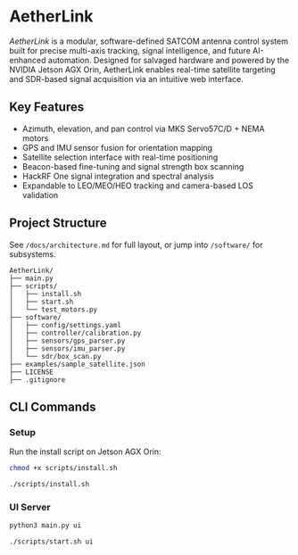 # AetherLink

_AetherLink_ is a modular, software-defined SATCOM antenna control system built for precise multi-axis tracking, signal intelligence, and future AI-enhanced automation. Designed for salvaged hardware and powered by the NVIDIA Jetson AGX Orin, AetherLink enables real-time satellite targeting and SDR-based signal acquisition via an intuitive web interface.

## Key Features
- Azimuth, elevation, and pan control via MKS Servo57C/D + NEMA motors
- GPS and IMU sensor fusion for orientation mapping
- Satellite selection interface with real-time positioning
- Beacon-based fine-tuning and signal strength box scanning
- HackRF One signal integration and spectral analysis
- Expandable to LEO/MEO/HEO tracking and camera-based LOS validation

## Project Structure
See `/docs/architecture.md` for full layout, or jump into `/software/` for subsystems.
```
AetherLink/
├── main.py
├── scripts/
│   ├── install.sh
│   ├── start.sh
│   └── test_motors.py
├── software/
│   ├── config/settings.yaml
│   ├── controller/calibration.py
│   ├── sensors/gps_parser.py
│   ├── sensors/imu_parser.py
│   └── sdr/box_scan.py
├── examples/sample_satellite.json
├── LICENSE
├── .gitignore
```



## CLI Commands
### Setup
Run the install script on Jetson AGX Orin:
```bash
chmod +x scripts/install.sh
```
```bash
./scripts/install.sh
```

### UI Server
```bash
python3 main.py ui
```
```bash
./scripts/start.sh ui
```
